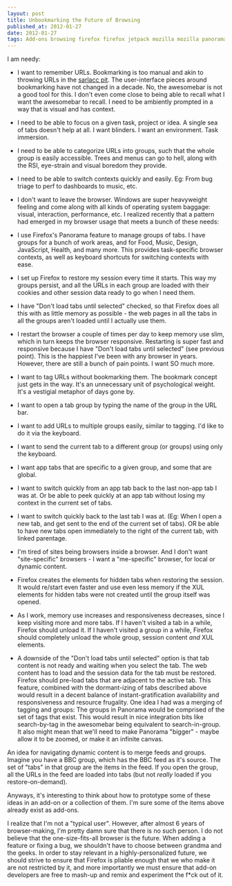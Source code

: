```yaml
---
layout: post
title: Unbookmarking the Future of Browsing
published_at: 2012-01-27
date: 2012-01-27
tags: Add-ons browsing firefox firefox jetpack mozilla mozilla panorama
---
```


I am needy:

*   I want to remember URLs. Bookmarking is too manual and akin to throwing URLs in the [sarlacc pit](http://j.mp/wh2cXN). The user-interface pieces around bookmarking have not changed in a decade. No, the awesomebar is not a good tool for this. I don't even come close to being able to recall what I want the awesomebar to recall. I need to be ambiently prompted in a way that is visual and has context.
*   I need to be able to focus on a given task, project or idea. A single sea of tabs doesn't help at all. I want blinders. I want an environment. Task immersion.
*   I need to be able to categorize URLs into groups, such that the whole group is easily accessible. Trees and menus can go to hell, along with the RSI, eye-strain and visual boredom they provide.
*   I need to be able to switch contexts quickly and easily. Eg: From bug triage to perf to dashboards to music, etc.
*   I don't want to leave the browser. Windows are super heavyweight feeling and come along with all kinds of operating system baggage: visual, interaction, performance, etc.
I realized recently that a pattern had emerged in my browser usage that meets a bunch of these needs:

*   I use Firefox's Panorama feature to manage groups of tabs. I have groups for a bunch of work areas, and for Food, Music, Design, JavaScript, Health, and many more. This provides task-specific browser contexts, as well as keyboard shortcuts for switching contexts with ease.
*   I set up Firefox to restore my session every time it starts. This way my groups persist, and all the URLs in each group are loaded with their cookies and other session data ready to go when I need them.
*   I have "Don't load tabs until selected" checked, so that Firefox does all this with as little memory as possible - the web pages in all the tabs in all the groups aren't loaded until I actually use them.
*   I restart the browser a couple of times per day to keep memory use slim, which in turn keeps the browser responsive. Restarting is super fast and responsive because I have "Don't load tabs until selected" (see previous point).
This is the happiest I've been with any browser in years. However, there are still a bunch of pain points. I want SO much more.

*   I want to tag URLs without bookmarking them. The bookmark concept just gets in the way. It's an unnecessary unit of psychological weight. It's a vestigial metaphor of days gone by.
*   I want to open a tab group by typing the name of the group in the URL bar.
*   I want to add URLs to multiple groups easily, similar to tagging. I'd like to do it via the keyboard.
*   I want to send the current tab to a different group (or groups) using only the keyboard.
*   I want app tabs that are specific to a given group, and some that are global.
*   I want to switch quickly from an app tab back to the last non-app tab I was at. Or be able to peek quickly at an app tab without losing my context in the current set of tabs.
*   I want to switch quickly back to the last tab I was at. (Eg: When I open a new tab, and get sent to the end of the current set of tabs). OR be able to have new tabs open immediately to the right of the current tab, with linked parentage.
*   I'm tired of sites being browsers inside a browser. And I don't want "site-specific" browsers - I want a "me-specific" browser, for local or dynamic content.
*   Firefox creates the <tab> elements for hidden tabs when restoring the session. It would re/start even faster and use even less memory if the XUL elements for hidden tabs were not created until the group itself was opened.
*   As I work, memory use increases and responsiveness decreases, since I keep visiting more and more tabs. If I haven't visited a tab in a while, Firefox should unload it. If I haven't visited a group in a while, Firefox should completely unload the whole group, session content *and* XUL elements.
*   A downside of the "Don't load tabs until selected" option is that tab content is not ready and waiting when you select the tab. The web content has to load and the session data for the tab must be restored. Firefox should pre-load tabs that are adjacent to the active tab. This feature, combined with the dormant-izing of tabs described above would result in a decent balance of instant-gratification availability and responsiveness and resource frugality.
One idea I had was a merging of tagging and groups: The groups in Panorama would be comprised of the set of tags that exist. This would result in nice integration bits like search-by-tag in the awesomebar being equivalent to search-in-group. It also might mean that we'll need to make Panorama "bigger" - maybe allow it to be zoomed, or make it an infinite canvas.

An idea for navigating dynamic content is to merge feeds and groups. Imagine you have a BBC group, which has the BBC feed as it's source. The set of "tabs" in that group are the items in the feed. If you open the group, all the URLs in the feed are loaded into tabs (but not *really* loaded if you restore-on-demand).

Anyways, it's interesting to think about how to prototype some of these ideas in an add-on or a collection of them. I'm sure some of the items above already exist as add-ons.

I realize that I'm not a "typical user". However, after almost 6 years of browser-making, I'm pretty damn sure that there is no such person. I do not believe that the one-size-fits-all browser is the future. When adding a feature or fixing a bug, we shouldn't have to choose between grandma and the geeks. In order to stay relevant in a highly-personalized future, we should strive to ensure that Firefox is pliable enough that we who make it are not restricted by it, and more importantly we must ensure that add-on developers are free to mash-up and remix and experiment the f*ck out of it.